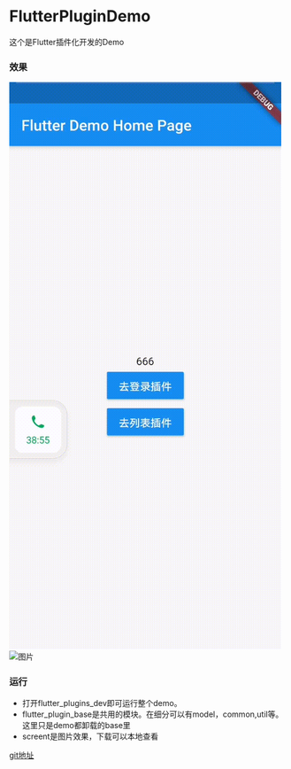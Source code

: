 # FlutterPluginDemo
这个是Flutter插件化开发的Demo

### 效果
![图片](https://github.com/lixiaopeng168/FlutterPluginDemo/blob/master/screent/1595062363598683.gif)
![图片](https://p1.ssl.qhimgs1.com/bdr/300_115_/t027fe0a9a120a99391.jpg)
### 运行
- 打开flutter_plugins_dev即可运行整个demo。
- flutter_plugin_base是共用的模块。在细分可以有model，common,util等。这里只是demo都卸载的base里
- screent是图片效果，下载可以本地查看

[git地址](https://github.com/lixiaopeng168/FlutterPluginDemo 'git直通车')
